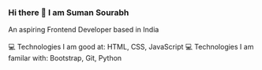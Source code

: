 ### Hi there 👋 I am Suman Sourabh

An aspiring Frontend Developer based in India <br/><br/>
:computer: Technologies I am good at: HTML, CSS, JavaScript
:computer: Technologies I am familar with: Bootstrap, Git, Python

<!--
**Sumansourabh14/Sumansourabh14** is a ✨ _special_ ✨ repository because its `README.md` (this file) appears on your GitHub profile.

Here are some ideas to get you started:

- 🔭 I’m currently working on ...
- 🌱 I’m currently learning ...
- 👯 I’m looking to collaborate on ...
- 🤔 I’m looking for help with ...
- 💬 Ask me about ...
- 📫 How to reach me: ...
- 😄 Pronouns: ...
- ⚡ Fun fact: ...
-->

